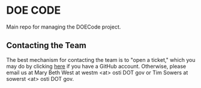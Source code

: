 # DOE CODE
Main repo for managing the DOECode project.

## Contacting the Team
The best mechanism for contacting the team is to "open a ticket," which you may do by clicking [here](https://github.com/doecode/doecode/issues/new) if you have a GitHub account. Otherwise, please email us at  Mary Beth West at westm &lt;at> osti DOT gov or Tim Sowers at sowerst &lt;at> osti DOT gov.
